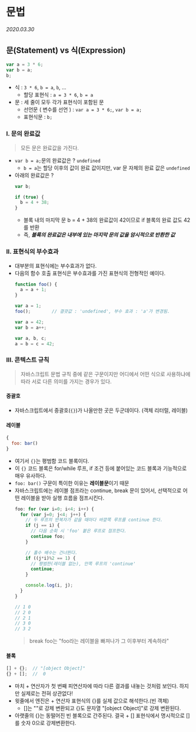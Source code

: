 # 문법

###### 2020.03.30

## 문(Statement) vs 식(Expression)
```javascript
var a = 3 * 6;
var b = a;
b;
```
- 식 : `3 * 6`, `b = a`, `b`, ...
  - 할당 표현식 : `a = 3 * 6`, `b = a`
- 문 : 세 줄이 모두 각가 표현식이 포함된 문
  - 선언문 ( 변수를 선언 ) : `var a = 3 * 6;`, `var b = a;`
  - 표현식문 : `b;`

### I. 문의 완료값
> 모든 문은 완료값을 가진다.
- `var b = a;`문의 완료값은 ? `undefined`
  - `b = a`는 할당 이후의 값이 완료 값이지만, var 문 자체의 완료 값은 `undefined`
- 아래의 완료값은 ?
  ```javascript
  var b;

  if (true) {
    b = 4 + 38;
  }
  ```
  - 블록 내의 마지막 문 b = 4 + 38의 완료값이 42이므로 if 블록의 완료 값도 42를 반환
  - 즉, ***블록의 완료값은 내부에 있는 마지막 문의 값을 암시적으로 반환한 값***

### II. 표현식의 부수효과
- 대부분의 표현식에는 부수효과가 없다.
- 다음의 함수 호출 표현식은 부수효과를 가진 표현식의 전형적인 예이다.
  ```javascript
  function foo() {
    a = a + 1;
  }

  var a = 1;
  foo();        // 결괏값 : 'undefined', 부수 효과 : 'a'가 변경됨.
  ```
  ```javascript
  var a = 42;
  var b = a++;
  ```
  ```javascript
  var a, b, c;
  a = b = c = 42;
  ```

### III. 콘텍스트 규칙
> 자바스크립트 문법 규칙 중에 같은 구문이지만 어디에서 어떤 식으로 사용하냐에 따라 서로 다른 의미를 가지는 경우가 있다.

#### 중괄호
- 자바스크립트에서 중괄호(`{}`)가 나올만한 곳은 두군데이다. (객체 리터럴, 레이블)

#### 레이블
```javascript
{
  foo: bar()
}
```
- 여기서 `{}`는 평범함 코드 블록이다.
- 이 `{}` 코드 블록은 for/while 루프, if 조건 등에 붙어있는 코드 블록과 기능적으로 매우 유사하다.
- `foo: bar()` 구문이 특이한 이유는 **레이블문**이기 때문
- 자바스크립트에는 레이블 점프라는 continue, break 문이 있어서, 선택적으로 어떤 레이블을 받아 실행 흐름을 점프시킨다.
  ```javascript
  foo: for (var i=0; i<4; i++) {
    for (var j=0; j<4; j++) {
      // 두 루프의 반복자가 같을 때마다 바깥쪽 루프를 continue 한다.
      if (j == i) {
        // 다음 순회 시 'foo' 붙은 루프로 점프한다.
        continue foo;
      }

      // 홀수 배수는 건너뛴다.
      if ((j*i)%2 == 1) {
        // 평범한(레이블 없는), 안쪽 루프의 'continue'
        continue;
      }

      console.log(i, j);
    }
  }

  // 1 0
  // 2 0
  // 2 1
  // 3 0
  // 3 2
  ```
  > break foo는 "foo라는 레이블을 빠져나가 그 이후부터 계속하라"

#### 블록
```javascript
[] + {};  // "[object Object]"
{} + [];  //  0
```
- 마치 + 연산자가 첫 번째 피연산자에 따라 다른 결과를 내놓는 것처럼 보인다. 하지만 실제로는 전혀 상관없다!
- 윗줄에서 엔진은 + 연산자 표현식의 {}를 실제 값으로 해석한다.(빈 객체)
  - []는 ""로 강제 변환되고 {}도 문자열 "[object Object]"로 강제 변환된다.
- 아랫줄의 {}는 동떨어진 빈 블록으로 간주된다. 결국 + [] 표현식에서 명시적으로 []를 숫자 0으로 강제변환한다.
